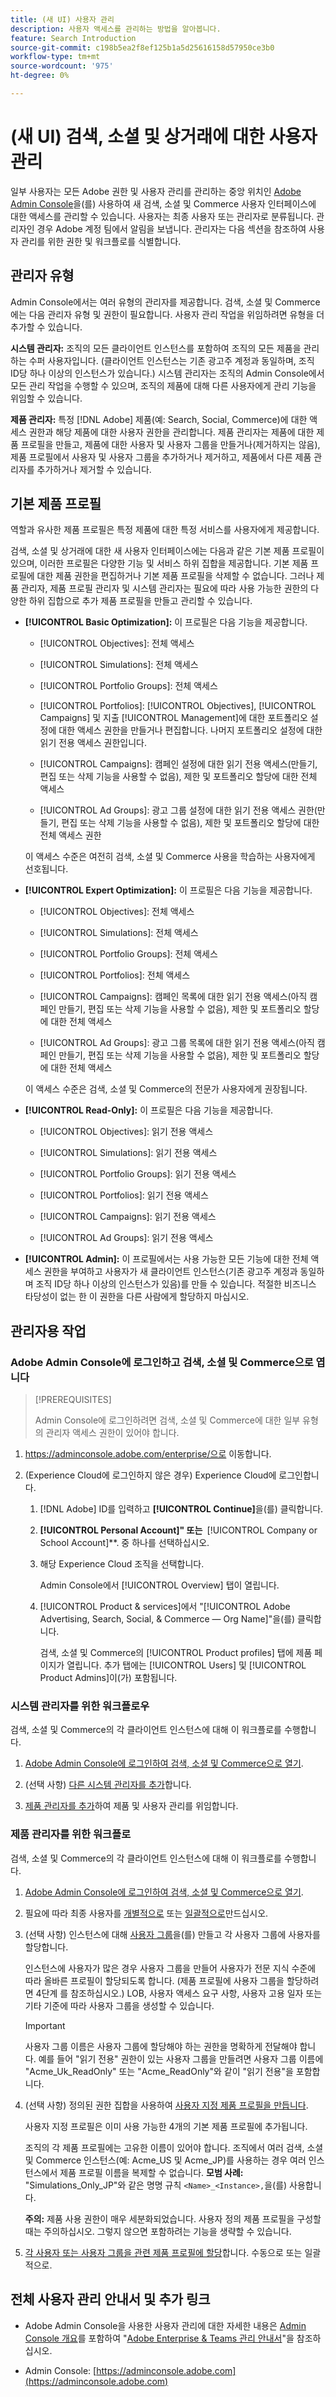 ```yaml
---
title: (새 UI) 사용자 관리
description: 사용자 액세스를 관리하는 방법을 알아봅니다.
feature: Search Introduction
source-git-commit: c198b5ea2f8ef125b1a5d25616158d57950ce3b0
workflow-type: tm+mt
source-wordcount: '975'
ht-degree: 0%

---
```


# (새 UI) 검색, 소셜 및 상거래에 대한 사용자 관리

일부 사용자는 모든 Adobe 권한 및 사용자 관리를 관리하는 중앙 위치인 [Adobe Admin Console](https://helpx.adobe.com/enterprise/using/admin-console.html)을(를) 사용하여 새 검색, 소셜 및 Commerce 사용자 인터페이스에 대한 액세스를 관리할 수 있습니다. 사용자는 최종 사용자 또는 관리자로 분류됩니다. 관리자인 경우 Adobe 계정 팀에서 알림을 보냅니다. 관리자는 다음 섹션을 참조하여 사용자 관리를 위한 권한 및 워크플로를 식별합니다.

## 관리자 유형

Admin Console에서는 여러 유형의 관리자를 제공합니다. 검색, 소셜 및 Commerce에는 다음 관리자 유형 및 권한이 필요합니다. 사용자 관리 작업을 위임하려면 유형을 더 추가할 수 있습니다.

**시스템 관리자:** 조직의 모든 클라이언트 인스턴스를 포함하여 조직의 모든 제품을 관리하는 수퍼 사용자입니다. (클라이언트 인스턴스는 기존 광고주 계정과 동일하며, 조직 ID당 하나 이상의 인스턴스가 있습니다.) 시스템 관리자는 조직의 Admin Console에서 모든 관리 작업을 수행할 수 있으며, 조직의 제품에 대해 다른 사용자에게 관리 기능을 위임할 수 있습니다.

**제품 관리자:** 특정 [!DNL Adobe] 제품(예: Search, Social, Commerce)에 대한 액세스 권한과 해당 제품에 대한 사용자 권한을 관리합니다. 제품 관리자는 제품에 대한 제품 프로필을 만들고, 제품에 대한 사용자 및 사용자 그룹을 만들거나(제거하지는 않음), 제품 프로필에서 사용자 및 사용자 그룹을 추가하거나 제거하고, 제품에서 다른 제품 관리자를 추가하거나 제거할 수 있습니다.

<!--
**Product profile admin:** Manages assigned product profiles for individual products. A product profile admin can add (but not remove) users and user groups to the organization; add or remove users and user groups from product profiles; and assign or revoke permissions from product profiles. [I don't think this is applicable: and manage the product roles for product profiles.]

**User group admin:** Manages assigned user groups and their access rights. A user group admin can add or remove users from groups and add or remove user group admins from groups.
-->

## 기본 제품 프로필

역할과 유사한 제품 프로필은 특정 제품에 대한 특정 서비스를 사용자에게 제공합니다.

검색, 소셜 및 상거래에 대한 새 사용자 인터페이스에는 다음과 같은 기본 제품 프로필이 있으며, 이러한 프로필은 다양한 기능 및 서비스 하위 집합을 제공합니다. 기본 제품 프로필에 대한 제품 권한을 편집하거나 기본 제품 프로필을 삭제할 수 없습니다. 그러나 제품 관리자, 제품 프로필 관리자 및 시스템 관리자는 필요에 따라 사용 가능한 권한의 다양한 하위 집합으로 추가 제품 프로필을 만들고 관리할 수 있습니다.

* **[!UICONTROL Basic Optimization]:** 이 프로필은 다음 기능을 제공합니다.

   * [!UICONTROL Objectives]: 전체 액세스

   * [!UICONTROL Simulations]: 전체 액세스

   * [!UICONTROL Portfolio Groups]: 전체 액세스

   * [!UICONTROL Portfolios]: [!UICONTROL Objectives], [!UICONTROL Campaigns] 및 지출 [!UICONTROL Management]에 대한 포트폴리오 설정에 대한 액세스 권한을 만들거나 편집합니다. 나머지 포트폴리오 설정에 대한 읽기 전용 액세스 권한입니다.

   * [!UICONTROL Campaigns]: 캠페인 설정에 대한 읽기 전용 액세스(만들기, 편집 또는 삭제 기능을 사용할 수 없음), 제한 및 포트폴리오 할당에 대한 전체 액세스

   * [!UICONTROL Ad Groups]: 광고 그룹 설정에 대한 읽기 전용 액세스 권한(만들기, 편집 또는 삭제 기능을 사용할 수 없음), 제한 및 포트폴리오 할당에 대한 전체 액세스 권한

  이 액세스 수준은 여전히 검색, 소셜 및 Commerce 사용을 학습하는 사용자에게 선호됩니다.

* **[!UICONTROL Expert Optimization]:** 이 프로필은 다음 기능을 제공합니다.

   * [!UICONTROL Objectives]: 전체 액세스

   * [!UICONTROL Simulations]: 전체 액세스

   * [!UICONTROL Portfolio Groups]: 전체 액세스

   * [!UICONTROL Portfolios]: 전체 액세스

   * [!UICONTROL Campaigns]: 캠페인 목록에 대한 읽기 전용 액세스(아직 캠페인 만들기, 편집 또는 삭제 기능을 사용할 수 없음), 제한 및 포트폴리오 할당에 대한 전체 액세스

   * [!UICONTROL Ad Groups]: 광고 그룹 목록에 대한 읽기 전용 액세스(아직 캠페인 만들기, 편집 또는 삭제 기능을 사용할 수 없음), 제한 및 포트폴리오 할당에 대한 전체 액세스

  이 액세스 수준은 검색, 소셜 및 Commerce의 전문가 사용자에게 권장됩니다.

* **[!UICONTROL Read-Only]:** 이 프로필은 다음 기능을 제공합니다.

   * [!UICONTROL Objectives]: 읽기 전용 액세스

   * [!UICONTROL Simulations]: 읽기 전용 액세스

   * [!UICONTROL Portfolio Groups]: 읽기 전용 액세스

   * [!UICONTROL Portfolios]: 읽기 전용 액세스

   * [!UICONTROL Campaigns]: 읽기 전용 액세스

   * [!UICONTROL Ad Groups]: 읽기 전용 액세스

* **[!UICONTROL Admin]:** 이 프로필에서는 사용 가능한 모든 기능에 대한 전체 액세스 권한을 부여하고 사용자가 새 클라이언트 인스턴스(기존 광고주 계정과 동일하며 조직 ID당 하나 이상의 인스턴스가 있음)를 만들 수 있습니다. 적절한 비즈니스 타당성이 없는 한 이 권한을 다른 사람에게 할당하지 마십시오.

## 관리자용 작업

### Adobe Admin Console에 로그인하고 검색, 소셜 및 Commerce으로 엽니다

>[!PREREQUISITES]
>
>Admin Console에 로그인하려면 검색, 소셜 및 Commerce에 대한 일부 유형의 관리자 액세스 권한이 있어야 합니다.

1. https://adminconsole.adobe.com/enterprise/으로 이동합니다.

1. (Experience Cloud에 로그인하지 않은 경우) Experience Cloud에 로그인합니다.

   1. [!DNL Adobe] ID를 입력하고 **[!UICONTROL Continue]**&#x200B;을(를) 클릭합니다.

   1. **[!UICONTROL Personal Account]&quot; 또는 &#x200B;** [!UICONTROL Company or School Account]**.<!-- Will it necessarily be "Company or School Account?" --> 중 하나를 선택하십시오.

   1. 해당 Experience Cloud 조직을 선택합니다.

      Admin Console에서 [!UICONTROL Overview] 탭이 열립니다.

   1. [!UICONTROL Product & services]에서 &quot;[!UICONTROL Adobe Advertising, Search, Social, & Commerce — Org Name]&quot;을(를) 클릭합니다.

      검색, 소셜 및 Commerce의 [!UICONTROL Product profiles] 탭에 제품 페이지가 열립니다. 추가 탭에는 [!UICONTROL Users] 및 [!UICONTROL Product Admins]이(가) 포함됩니다.

### 시스템 관리자를 위한 워크플로우

검색, 소셜 및 Commerce의 각 클라이언트 인스턴스에 대해 이 워크플로를 수행합니다.

1. [Adobe Admin Console에 로그인하여 검색, 소셜 및 Commerce으로 열기](#open-admin-console).

1. (선택 사항) [다른 시스템 관리자를 추가](https://helpx.adobe.com/enterprise/using/admin-roles.html#enterprise)합니다.

1. [제품 관리자를 추가](https://helpx.adobe.com/enterprise/using/admin-roles.html#enterprise)하여 제품 및 사용자 관리를 위임합니다.

### 제품 관리자를 위한 워크플로

검색, 소셜 및 Commerce의 각 클라이언트 인스턴스에 대해 이 워크플로를 수행합니다.

1. [Adobe Admin Console에 로그인하여 검색, 소셜 및 Commerce으로 열기](#open-admin-console).

1. 필요에 따라 최종 사용자를 [개별적으로](https://helpx.adobe.com/enterprise/using/manage-users-individually.html) 또는 [일괄적으로](https://helpx.adobe.com/enterprise/using/bulk-upload-users.html)만드십시오.

1. (선택 사항) 인스턴스에 대해 [사용자 그룹](https://helpx.adobe.com/enterprise/using/user-groups.html)을(를) 만들고 각 사용자 그룹에 사용자를 할당합니다.

   인스턴스에 사용자가 많은 경우 사용자 그룹을 만들어 사용자가 전문 지식 수준에 따라 올바른 프로필이 할당되도록 합니다. (제품 프로필에 사용자 그룹을 할당하려면 4단계 를 참조하십시오.) LOB, 사용자 액세스 요구 사항, 사용자 고용 일자 또는 기타 기준에 따라 사용자 그룹을 생성할 수 있습니다.

   >[!IMPORTANT]
   >
   >사용자 그룹 이름은 사용자 그룹에 할당해야 하는 권한을 명확하게 전달해야 합니다. 예를 들어 &quot;읽기 전용&quot; 권한이 있는 사용자 그룹을 만들려면 사용자 그룹 이름에 &quot;Acme_Uk_ReadOnly&quot; 또는 &quot;Acme_ReadOnly&quot;와 같이 &quot;읽기 전용&quot;을 포함합니다.

1. (선택 사항) 정의된 권한 집합을 사용하여 [사용자 지정 제품 프로필을 만듭니다](https://helpx.adobe.com/enterprise/using/manage-product-profiles.html).

   사용자 지정 프로필은 이미 사용 가능한 4개의 기본 제품 프로필에 추가됩니다.

   조직의 각 제품 프로필에는 고유한 이름이 있어야 합니다. 조직에서 여러 검색, 소셜 및 Commerce 인스턴스(예: Acme_US 및 Acme_JP)를 사용하는 경우 여러 인스턴스에서 제품 프로필 이름을 복제할 수 없습니다. **모범 사례:** &quot;Simulations_Only_JP&quot;와 같은 명명 규칙 `<Name>_<Instance>,`을(를) 사용합니다.

   **주의:** 제품 사용 권한이 매우 세분화되었습니다. 사용자 정의 제품 프로필을 구성할 때는 주의하십시오. 그렇지 않으면 포함하려는 기능을 생략할 수 있습니다.

1. [각 사용자 또는 사용자 그룹을 관련 제품 프로필에 할당](https://helpx.adobe.com/enterprise/using/manage-product-profiles.html)합니다. 수동으로 또는 일괄적으로.

## 전체 사용자 관리 안내서 및 추가 링크

* Adobe Admin Console을 사용한 사용자 관리에 대한 자세한 내용은 [Admin Console 개요](https://helpx.adobe.com/enterprise/admin-guide.html)를 포함하여 &quot;[Adobe Enterprise &amp; Teams 관리 안내서](https://helpx.adobe.com/enterprise/using/admin-console.html)&quot;을 참조하십시오.

* Admin Console: [https://adminconsole.adobe.com](https://adminconsole.adobe.com)
